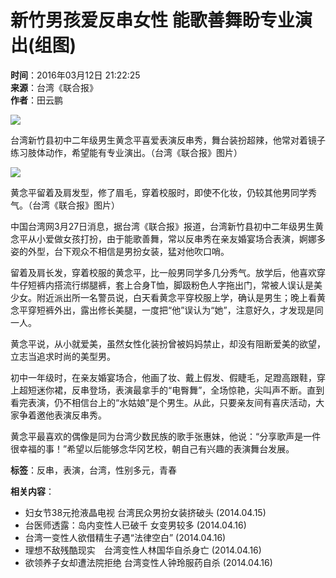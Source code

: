# 新竹男孩爱反串女性 能歌善舞盼专业演出(组图)

**时间**：2016年03月12日 21:22:25  
**来源**：台湾《联合报》  
**作者**：田云鹏

![](./W020091015667932267646.bmp)

台湾新竹县初中二年级男生黄念平喜爱表演反串秀，舞台装扮超辣，他常对着镜子练习肢体动作，希望能有专业演出。（台湾《联合报》图片）

![](./W020091015667932515830.bmp)

黄念平留着及肩发型，修了眉毛，穿着校服时，即使不化妆，仍较其他男同学秀气。（台湾《联合报》图片） 

中国台湾网3月27日消息，据台湾《联合报》报道，台湾新竹县初中二年级男生黄念平从小爱做女孩打扮，由于能歌善舞，常以反串秀在亲友婚宴场合表演，婀娜多姿的外型，台下观众不相信是男扮女装，猛对他吹口哨。

留着及肩长发，穿着校服的黄念平，比一般男同学多几分秀气。放学后，他喜欢穿牛仔短裤内搭流行绑腿裤，套上合身T恤，脚趿粉色人字拖出门，常被人误认是美少女。附近派出所一名警员说，白天看黄念平穿校服上学，确认是男生；晚上看黄念平穿短裤外出，露出修长美腿，一度把“他”误认为“她”，注意好久，才发现是同一人。

黄念平说，从小就爱美，虽然女性化装扮曾被妈妈禁止，却没有阻断爱美的欲望，立志当追求时尚的美型男。

初中一年级时，在亲友婚宴场合，他画了妆、戴上假发、假睫毛，足蹬高跟鞋，穿上超短迷你裙，反串登场，表演最拿手的“电臀舞”，全场惊艳，尖叫声不断。直到看完表演，仍不相信台上的“水姑娘”是个男生。从此，只要亲友间有喜庆活动，大家争着邀他表演反串秀。

黄念平最喜欢的偶像是同为台湾少数民族的歌手张惠妹，他说：“分享歌声是一件很幸福的事！”希望以后能够念华冈艺校，朝自己有兴趣的表演舞台发展。 

**标签**：反串，表演，台湾，性别多元，青春

**相关内容**：
- 妇女节38元抢液晶电视 台湾民众男扮女装挤破头 (2014.04.15)
- 台医师透露：岛内变性人已破千 女变男较多 (2014.04.16)
- 台湾一变性人欲借精生子遇“法律空白” (2014.04.16)
- 理想不敌残酷现实　台湾变性人林国华自杀身亡 (2014.04.16)
- 欲领养子女却遭法院拒绝 台湾变性人钟玲服药自杀 (2014.04.16)